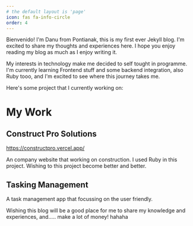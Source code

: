 ```yaml
---
# the default layout is 'page'
icon: fas fa-info-circle
order: 4
---
```


Bienvenido! I'm Danu from Pontianak, this is my first ever Jekyll blog. I'm excited to share my thoughts and experiences here. I hope you enjoy reading my blog as much as I enjoy writing it. 

My interests in technology make me decided to self tought in programme. I'm currently learning Frontend stuff and some backend integration, also Ruby tooo, and I'm excited to see where this journey takes me.

Here's some project that I currently working on:

# My Work

## Construct Pro Solutions
<https://constructpro.vercel.app/>
 
An company website that working on construction. I used Ruby in this project. Wishing to this project become better and better.  

## Tasking Management
A task management app that focussing on the user friendly. 

Wishing this blog will be a good place for me to share my knowledge and experiences, and..... make a lot of money! hahaha
